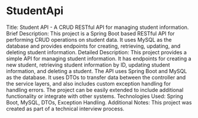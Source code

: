 # StudentApi
Title: Student API - A CRUD RESTful API for managing student information.
Brief Description: This project is a Spring Boot based RESTful API for performing CRUD operations on student data. It uses MySQL as the database and provides endpoints for creating, retrieving, updating, and deleting student information.
Detailed Description: This project provides a simple API for managing student information. It has endpoints for creating a new student, retrieving student information by ID, updating student information, and deleting a student.
The API uses Spring Boot and MySQL as the database.
It uses DTOs to transfer data between the controller and the service layers, and also includes custom exception handling for handling errors.
The project can be easily extended to include additional functionality or integrate with other systems. 
Technologies Used: Spring Boot, MySQL, DTOs, Exception Handling.
Additional Notes: This project was created as part of a technical interview process.
